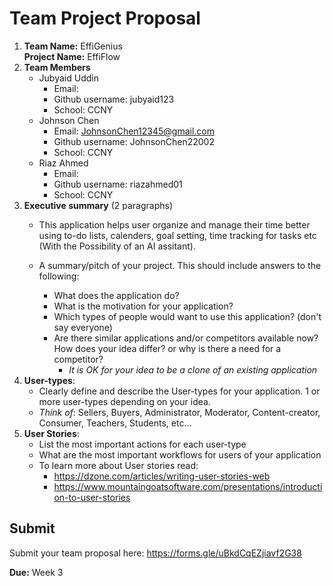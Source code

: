 # Team Project Proposal

1. **Team Name:** EffiGenius                                                                                                  <br>
   **Project Name:** EffiFlow
2. **Team Members**
    - Jubyaid Uddin
      + Email: 
      + Github username: jubyaid123
      + School: CCNY
    - Johnson Chen
      + Email: JohnsonChen12345@gmail.com
      + Github username: JohnsonChen22002
      + School: CCNY
    - Riaz Ahmed
      + Email:
      + Github username: riazahmed01
      + School: CCNY
3. **Executive summary** (2 paragraphs)
    - This application helps user organize and manage their time better using to-do lists, calenders, goal setting, time tracking for tasks etc (With the Possibility of an AI assitant). 

    - A summary/pitch of your project. This should include answers to the following:
        + What does the application do?
        + What is the motivation for your application?
        + Which types of people would want to use this application? (don't say everyone)
        + Are there similar applications and/or competitors available now? How does your idea differ? or why is there a need for a competitor?
            * _It is OK for your idea to be a clone of an existing application_
5. **User-types**:
    - Clearly define and describe the User-types for your application. 1 or more user-types depending on your idea.
    - _Think of_: Sellers, Buyers, Administrator, Moderator, Content-creator, Consumer, Teachers, Students, etc...
6. **User Stories**:
    - List the most important actions for each user-type
    - What are the most important workflows for users of your application
    - To learn more about User stories read:
        + https://dzone.com/articles/writing-user-stories-web
        + https://www.mountaingoatsoftware.com/presentations/introduction-to-user-stories

## Submit

Submit your team proposal here: https://forms.gle/uBkdCqEZjiavf2G38

**Due:** Week 3
